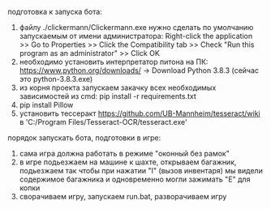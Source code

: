 подготовка к запуска бота:
1. файлу ./clickermann/Clickermann.exe нужно сделать по умолчанию запускаемым от имени администратора: Right-click the application >> Go to Properties >> Click the Compatibility tab >> Check "Run this program as an administrator" >> Click OK
2. необходимо установить интерпретатор питона на ПК: https://www.python.org/downloads/ -> Download Python 3.8.3 (сейчас это python-3.8.3.exe)
3. из корня проекта запускаем закачку всех необходимых зависимостей из cmd: pip install -r requirements.txt
4. pip install Pillow
5. установить тессеракт https://github.com/UB-Mannheim/tesseract/wiki в 'C:/Program Files/Tesseract-OCR/tesseract.exe'

порядок запускать бота, подготовки в игре:
1. сама игра должна работать в режиме "оконный без рамок"
2. в игре подьезжаем на машине к шахте, открываем багажник, подьезжаем так чтобы при нажатии "I" (вызов инвентаря) мы видели содержимое багажника и одновременно могли зажимать "E" для копки
3. сворачиваем игру, запускаем run.bat, разворачиваем игру
